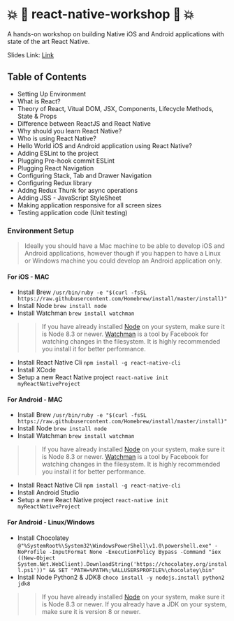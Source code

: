 :boom: :iphone: react-native-workshop :iphone: :boom:
===
A hands-on workshop on building Native iOS and Android applications with state of the art React Native.

Slides Link: [Link](https://google.com)

## Table of Contents
* Setting Up Environment
* What is React?
* Theory of React, Vitual DOM, JSX, Components, Lifecycle Methods, State & Props
* Difference between ReactJS and React Native
* Why should you learn React Native?
* Who is using React Native?
* Hello World iOS and Android application using React Native?
* Adding ESLint to the project
* Plugging Pre-hook commit ESLint
* Plugging React Navigation
* Configuring Stack, Tab and Drawer Navigation
* Configuring Redux library
* Addng Redux Thunk for async operations
* Adding JSS - JavaScript StyleSheet
* Making application responsive for all screen sizes
* Testing application code (Unit testing)

### Environment Setup
> Ideally you should have a Mac machine to be able to develop iOS and Android applications, however though if you happen to have a Linux or Windows machine you could develop an Android application only.
#### For iOS - MAC
* Install Brew `/usr/bin/ruby -e "$(curl -fsSL https://raw.githubusercontent.com/Homebrew/install/master/install)"`
* Install Node `brew install node`
* Install Watchman `brew install watchman`
>> If you have already installed [Node](https://nodejs.org/) on your system, make sure it is Node 8.3 or newer.
>> [Watchman](https://facebook.github.io/watchman) is a tool by Facebook for watching changes in the filesystem. It is highly recommended you install it for better performance.
* Install React Native Cli `npm install -g react-native-cli`
* Install XCode 
* Setup a new React Native project `react-native init myReactNativeProject`

#### For Android - MAC
* Install Brew `/usr/bin/ruby -e "$(curl -fsSL https://raw.githubusercontent.com/Homebrew/install/master/install)"`
* Install Node `brew install node`
* Install Watchman `brew install watchman`
>> If you have already installed [Node](https://nodejs.org/) on your system, make sure it is Node 8.3 or newer.
>> [Watchman](https://facebook.github.io/watchman) is a tool by Facebook for watching changes in the filesystem. It is highly recommended you install it for better performance.
* Install React Native Cli `npm install -g react-native-cli`
* Install Android Studio
* Setup a new React Native project `react-native init myReactNativeProject`

#### For Android - Linux/Windows
* Install Chocolatey `@"%SystemRoot%\System32\WindowsPowerShell\v1.0\powershell.exe" -NoProfile -InputFormat None -ExecutionPolicy Bypass -Command "iex ((New-Object System.Net.WebClient).DownloadString('https://chocolatey.org/install.ps1'))" && SET "PATH=%PATH%;%ALLUSERSPROFILE%\chocolatey\bin"`
* Install Node Python2 & JDK8 `choco install -y nodejs.install python2 jdk8`
>> If you have already installed [Node](https://nodejs.org/) on your system, make sure it is Node 8.3 or newer. If you already have a JDK on your system, make sure it is version 8 or newer.
